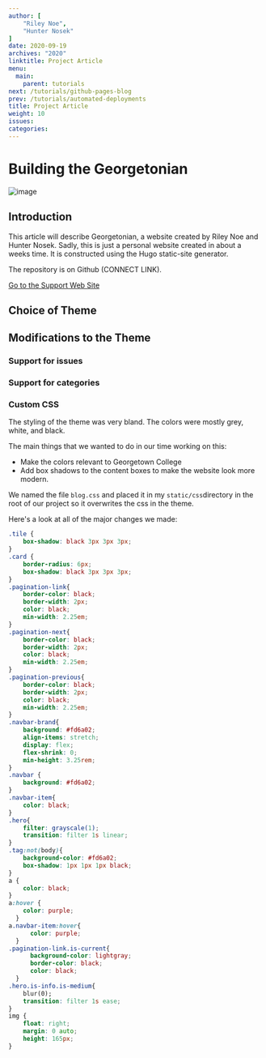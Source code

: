 ```yaml
---
author: [
    "Riley Noe",
    "Hunter Nosek"
]
date: 2020-09-19
archives: "2020"
linktitle: Project Article
menu:
  main:
    parent: tutorials
next: /tutorials/github-pages-blog
prev: /tutorials/automated-deployments
title: Project Article
weight: 10
issues:
categories: 
---
```



# Building the Georgetonian

![image](/post/g.jpg)

## Introduction

This article will describe Georgetonian, a website created by Riley Noe and Hunter Nosek. Sadly, this is just a personal website created in about a weeks time. It is constructed using the Hugo static-site generator.

The repository is on Github (CONNECT LINK).

[Go to the Support Web Site](www.youtube.com/i-love-hunter-nosek/)

## Choice of Theme


## Modifications to the Theme

### Support for issues

### Support for categories

### Custom CSS

The styling of the theme was very bland. The colors were mostly grey, white, and black.

The main things that we wanted to do in our time working on this:

* Make the colors relevant to Georgetown College
* Add box shadows to the content boxes to make the website look more modern.

We named the file `blog.css` and placed it in my `static/css`directory in the root of our project so it overwrites the css in the theme.

Here's a look at all of the major changes we made: 

```css
.tile {
    box-shadow: black 3px 3px 3px;
}
.card {
    border-radius: 6px;
    box-shadow: black 3px 3px 3px;
}
.pagination-link{
    border-color: black;
    border-width: 2px;
    color: black;
    min-width: 2.25em;
}
.pagination-next{
    border-color: black;
    border-width: 2px;
    color: black;
    min-width: 2.25em;
}
.pagination-previous{
    border-color: black;
    border-width: 2px;
    color: black;
    min-width: 2.25em;
}
.navbar-brand{
    background: #fd6a02;
    align-items: stretch;
    display: flex;
    flex-shrink: 0;
    min-height: 3.25rem;
}
.navbar {
    background: #fd6a02;
}
.navbar-item{
    color: black;
}
.hero{
    filter: grayscale(1);
    transition: filter 1s linear;
}
.tag:not(body){
    background-color: #fd6a02;
    box-shadow: 1px 1px 1px black;
}
a {
    color: black;
}
a:hover {
    color: purple;
  }
a.navbar-item:hover{
      color: purple;
  }
.pagination-link.is-current{
      background-color: lightgray;
      border-color: black;
      color: black;
  }
.hero.is-info.is-medium{
    blur(0);
    transition: filter 1s ease;
}
img {
    float: right;
    margin: 0 auto;
    height: 165px;
}
```
